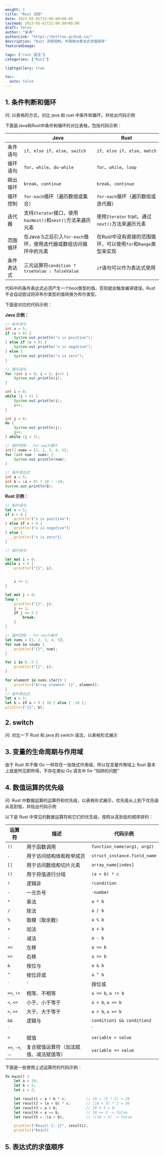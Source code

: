 ```yaml
---
weight: 1
title: "Rust 流控"
date: 2023-05-01T22:00:00+08:00
lastmod: 2023-05-01T22:00:00+08:00
draft: false
author: "宋涛"
authorLink: "https://hotttao.github.io/"
description: "Rust 流程控制，作用域与表达式求值顺序"
featuredImage: 

tags: ["rust 语法"]
categories: ["Rust"]

lightgallery: true

toc:
  auto: false
---
```


## 1. 条件判断和循环
问: 以表格的方式，对比 java 和 rust 中条件和循环，并给出代码示例

下面是Java和Rust中条件和循环的对比表格，包括代码示例：

|           | Java                                                      | Rust                                      |
|-----------|-----------------------------------------------------------|-------------------------------------------|
| 条件语句  | `if`、`else if`、`else`、`switch`                            | `if`、`else if`、`else`、`match`               |
| 循环语句  | `for`、`while`、`do-while`                                 | `for`、`while`、`loop`                             |
| 跳出循环  | `break`、`continue`                                         | `break`、`continue`                                 |
| 循环控制  | `for-each`循环（遍历数组或集合）                              | `for-each`循环（遍历数组或迭代器）                    |
| 迭代器    | 支持`Iterator`接口，使用`hasNext()`和`next()`方法来遍历元素       | 使用`Iterator` trait，通过`next()`方法来遍历元素         |
| 范围循环  | 在Java 5之后引入`for-each`循环，使用迭代器或数组访问循环中的元素 | 在Rust中没有直接的范围循环，可以使用`for`和`Range`类型来实现 |
| 条件表达式 | 三元运算符`condition ? trueValue : falseValue`                | `if`语句可以作为表达式使用                            |

代码中的条件表达式必须产生一个bool类型的值，否则就会触发编译错误。Rust不会自动尝试将非布尔类型的值转换为布尔类型。

下面是对应的代码示例：

**Java 示例：**

```java
// 条件语句
int x = 5;
if (x > 0) {
    System.out.println("x is positive");
} else if (x < 0) {
    System.out.println("x is negative");
} else {
    System.out.println("x is zero");
}

// 循环语句
for (int i = 0; i < 5; i++) {
    System.out.println(i);
}

int i = 0;
while (i < 5) {
    System.out.println(i);
    i++;
}

int j = 0;
do {
    System.out.println(j);
    j++;
} while (j < 5);

// 循环控制 - for-each循环
int[] nums = {1, 2, 3, 4, 5};
for (int num : nums) {
    System.out.println(num);
}

// 条件表达式
int a = 5;
int b = (a > 0) ? 10 : -10;
System.out.println(b);
```

**Rust 示例：**

```rust
// 条件语句
let x = 5;
if x > 0 {
    println!("x is positive");
} else if x < 0 {
    println!("x is negative");
} else {
    println!("x is zero");
}

// 循环语句

let mut i = 0;
while i < 5 {
    println!("{}", i);


    i += 1;
}

let mut j = 0;
loop {
    println!("{}", j);
    j += 1;
    if j >= 5 {
        break;
    }
}

// 循环控制 - for-each循环
let nums = [1, 2, 3, 4, 5];
for num in &nums {
    println!("{}", num);
}

for i in 0..5 {
    println!("{}", i);
}

for element in nums.iter() {
    println!("Array element: {}", element);
}
// 条件表达式
let a = 5;
let b = if a > 0 { 10 } else { -10 };
println!("{}", b);
```

## 2. switch
问: 对比一下 Rust 和 java 的 switch 语法，以表格形式展示


## 3. 变量的生命周期与作用域
由于 Rust 并不像 Go 一样存在一些隐式作用域，所以在变量作用域上 Rust 基本上就是所见即所得，不存在类似 Go 语言中 for "陷阱的问题"

## 4. 数值运算的优先级

问: Rust 中数据运算的运算符和优先级，以表格形式展示，优先级从上到下优先级从高到低，并给出代码示例

以下是 Rust 中常见的数据运算符和它们的优先级，按照从高到低的顺序排列：

| 运算符          | 描述                               | 代码示例                          |
| --------------- | ---------------------------------- | --------------------------------- |
| `()`            | 用于函数调用                         | `function_name(arg1, arg2)`       |
| `.`             | 用于访问结构体和枚举成员             | `struct_instance.field_name`      |
| `[]`            | 用于访问数组和切片元素               | `array_name[index]`               |
| `()`            | 用于将值进行分组                     | `(a + b) * c`                     |
| `!`             | 逻辑非                             | `!condition`                      |
| `-`             | 一元负号                           | `-number`                         |
| `*`             | 乘法                               | `a * b`                           |
| `/`             | 除法                               | `a / b`                           |
| `%`             | 取模（取余数）                      | `a % b`                           |
| `+`             | 加法                               | `a + b`                           |
| `-`             | 减法                               | `a - b`                           |
| `<<`            | 左移                               | `a << b`                          |
| `>>`            | 右移                               | `a >> b`                          |
| `&`             | 按位与                             | `a & b`                           |
| `^`             | 按位异或                           | `a ^ b`                           |
| `|`             | 按位或                             | `a | b`                           |
| `==`, `!=`      | 相等、不相等                       | `a == b`, `a != b`                |
| `<`, `<=`       | 小于、小于等于                     | `a < b`, `a <= b`                 |
| `>`, `>=`       | 大于、大于等于                     | `a > b`, `a >= b`                 |
| `&&`            | 逻辑与                             | `condition1 && condition2`        |
| `||`            | 逻辑或                             | `condition1 \|\| condition2`      |
| `=`             | 赋值                               | `variable = value`                |
| `+=`, `-=`, ... | 复合赋值运算符（加法赋值、减法赋值等） | `variable += value`               |

下面是一些使用上述运算符的代码示例：

```rust
fn main() {
    let a = 10;
    let b = 5;
    let c = 2;

    let result1 = a + b * c;         // 10 + (5 * 2) = 20
    let result2 = (a + b) * c;       // (10 + 5) * 2 = 30
    let result3 = a % b;             // 10 % 5 = 0
    let result4 = a == b;            // 10 == 5 -> false
    let result5 = !(a > b);          // !(10 > 5) -> false

    println!("Result 1: {}", result1);
    println!("Result 
```
## 5. 表达式的求值顺序